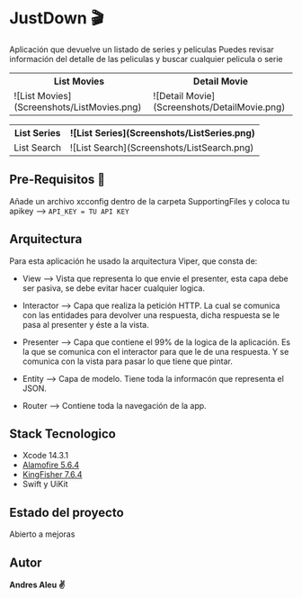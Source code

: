 # JustDown :clapper:

Aplicación que devuelve un listado de series y peliculas
Puedes revisar información del detalle de las peliculas y buscar cualquier pelicula o serie

<table>
  <tr>
    <th>List Movies</th>
    <th>Detail Movie</th>
  </tr>
  <tr>
    <td>![List Movies](Screenshots/ListMovies.png)</td>
    <td>![Detail Movie](Screenshots/DetailMovie.png)</td>
  </tr>
</table>

<table>
  <tr>
    <th>List Series</th>
    <th>![List Series](Screenshots/ListSeries.png)</th>
  </tr>
  <tr>
    <td>List Search</td>
    <td>![List Search](Screenshots/ListSearch.png)</td>
  </tr>
</table>

## Pre-Requisitos :memo:

Añade un archivo xcconfig dentro de la carpeta SupportingFiles y coloca tu apikey --> `API_KEY = TU API KEY`

## Arquitectura

Para esta aplicación he usado la arquitectura Viper, que consta de:

- View --> Vista que representa lo que envie el presenter, esta capa debe ser pasiva, se debe evitar hacer cualquier logica. 

- Interactor --> Capa que realiza la petición HTTP. La cual se comunica con las entidades para devolver una respuesta, dicha respuesta se le pasa al presenter y éste a la vista.  

- Presenter --> Capa que contiene el 99% de la logica de la aplicación. Es la que se comunica con el interactor para que le de una respuesta. Y se comunica con la vista para pasar lo que tiene que pintar.

- Entity --> Capa de modelo. Tiene toda la informacón que representa el JSON. 

- Router --> Contiene toda la navegación de la app. 

## Stack Tecnologico

- Xcode 14.3.1
- [Alamofire 5.6.4](https://github.com/Alamofire/Alamofire)
- [KingFisher 7.6.4](https://github.com/onevcat/Kingfisher)
- Swift y UiKit

## Estado del proyecto

Abierto a mejoras


## Autor

**Andres Aleu :v:**
